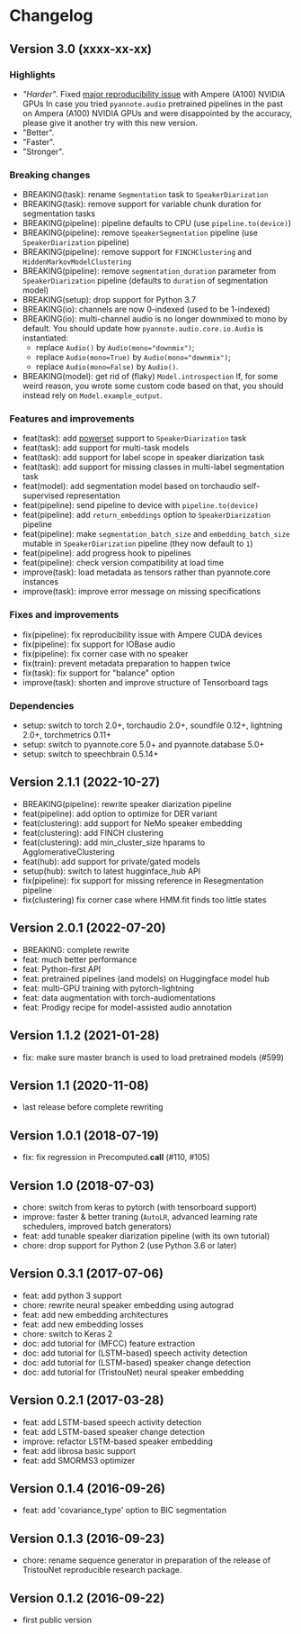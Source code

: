 # Changelog

## Version 3.0 (xxxx-xx-xx)

### Highlights

- *"Harder"*. Fixed [major reproducibility issue](https://github.com/pyannote/pyannote-audio/issues/1370) with Ampere (A100) NVIDIA GPUs
    In case you tried `pyannote.audio` pretrained pipelines in the past on Ampera (A100) NVIDIA GPUs
    and were disappointed by the accuracy, please give it another try with this new version.
- "Better".
- "Faster".
- "Stronger".

### Breaking changes

  - BREAKING(task): rename `Segmentation` task to `SpeakerDiarization`
  - BREAKING(task): remove support for variable chunk duration for segmentation tasks
  - BREAKING(pipeline): pipeline defaults to CPU (use `pipeline.to(device)`)
  - BREAKING(pipeline): remove `SpeakerSegmentation` pipeline (use `SpeakerDiarization` pipeline)
  - BREAKING(pipeline): remove support for `FINCHClustering` and `HiddenMarkovModelClustering`
  - BREAKING(pipeline): remove `segmentation_duration` parameter from `SpeakerDiarization` pipeline (defaults to `duration` of segmentation model)
  - BREAKING(setup): drop support for Python 3.7
  - BREAKING(io): channels are now 0-indexed (used to be 1-indexed)
  - BREAKING(io): multi-channel audio is no longer downmixed to mono by default.
    You should update how `pyannote.audio.core.io.Audio` is instantiated:
    * replace `Audio()` by `Audio(mono="downmix")`;
    * replace `Audio(mono=True)` by `Audio(mono="downmix")`;
    * replace `Audio(mono=False)` by `Audio()`.
  - BREAKING(model): get rid of (flaky) `Model.introspection`
    If, for some weird reason, you wrote some custom code based on that,
    you should instead rely on `Model.example_output`.

### Features and improvements

  - feat(task): add [powerset](https://www.isca-speech.org/archive/interspeech_2023/plaquet23_interspeech.html) support to `SpeakerDiarization` task
  - feat(task): add support for multi-task models
  - feat(task): add support for label scope in speaker diarization task
  - feat(task): add support for missing classes in multi-label segmentation task
  - feat(model): add segmentation model based on torchaudio self-supervised representation
  - feat(pipeline): send pipeline to device with `pipeline.to(device)`
  - feat(pipeline): add `return_embeddings` option to `SpeakerDiarization` pipeline
  - feat(pipeline): make `segmentation_batch_size` and `embedding_batch_size` mutable in `SpeakerDiarization` pipeline (they now default to `1`)
  - feat(pipeline): add progress hook to pipelines
  - feat(pipeline): check version compatibility at load time
  - improve(task): load metadata as tensors rather than pyannote.core instances
  - improve(task): improve error message on missing specifications

### Fixes and improvements

  - fix(pipeline): fix reproducibility issue with Ampere CUDA devices
  - fix(pipeline): fix support for IOBase audio
  - fix(pipeline): fix corner case with no speaker
  - fix(train): prevent metadata preparation to happen twice
  - fix(task): fix support for "balance" option
  - improve(task): shorten and improve structure of Tensorboard tags

### Dependencies

  - setup: switch to torch 2.0+, torchaudio 2.0+, soundfile 0.12+, lightning 2.0+, torchmetrics 0.11+
  - setup: switch to pyannote.core 5.0+ and pyannote.database 5.0+
  - setup: switch to speechbrain 0.5.14+

## Version 2.1.1 (2022-10-27)

  - BREAKING(pipeline): rewrite speaker diarization pipeline
  - feat(pipeline): add option to optimize for DER variant
  - feat(clustering): add support for NeMo speaker embedding
  - feat(clustering): add FINCH clustering
  - feat(clustering): add min_cluster_size hparams to AgglomerativeClustering
  - feat(hub): add support for private/gated models
  - setup(hub): switch to latest hugginface_hub API
  - fix(pipeline): fix support for missing reference in Resegmentation pipeline
  - fix(clustering) fix corner case where HMM.fit finds too little states

## Version 2.0.1 (2022-07-20)

  - BREAKING: complete rewrite
  - feat: much better performance
  - feat: Python-first API
  - feat: pretrained pipelines (and models) on Huggingface model hub
  - feat: multi-GPU training with pytorch-lightning
  - feat: data augmentation with torch-audiomentations
  - feat: Prodigy recipe for model-assisted audio annotation

## Version 1.1.2 (2021-01-28)

  - fix: make sure master branch is used to load pretrained models (#599)

## Version 1.1 (2020-11-08)

  - last release before complete rewriting

## Version 1.0.1 (2018-07-19)

  - fix: fix regression in Precomputed.__call__ (#110, #105)

## Version 1.0 (2018-07-03)

  - chore: switch from keras to pytorch (with tensorboard support)
  - improve: faster & better traning (`AutoLR`, advanced learning rate schedulers, improved batch generators)
  - feat: add tunable speaker diarization pipeline (with its own tutorial)
  - chore: drop support for Python 2 (use Python 3.6 or later)

## Version 0.3.1 (2017-07-06)

  - feat: add python 3 support
  - chore: rewrite neural speaker embedding using autograd
  - feat: add new embedding architectures
  - feat: add new embedding losses
  - chore: switch to Keras 2
  - doc: add tutorial for (MFCC) feature extraction
  - doc: add tutorial for (LSTM-based) speech activity detection
  - doc: add tutorial for (LSTM-based) speaker change detection
  - doc: add tutorial for (TristouNet) neural speaker embedding

## Version 0.2.1 (2017-03-28)

  - feat: add LSTM-based speech activity detection
  - feat: add LSTM-based speaker change detection
  - improve: refactor LSTM-based speaker embedding
  - feat: add librosa basic support
  - feat: add SMORMS3 optimizer

## Version 0.1.4 (2016-09-26)

  - feat: add 'covariance_type' option to BIC segmentation

## Version 0.1.3 (2016-09-23)

  - chore: rename sequence generator in preparation of the release of
    TristouNet reproducible research package.

## Version 0.1.2 (2016-09-22)

  - first public version
